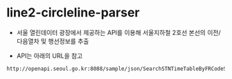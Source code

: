 # line2-circleline-parser

- 서울 열린데이터 광장에서 제공하는 API를 이용해 서울지하철 2호선 본선의 이전/다음열차 및 행선정보를 추출

- API는 아래의 URL을 참고
```
http://openapi.seoul.go.kr:8088/sample/json/SearchSTNTimeTableByFRCodeService/1/5/211/1/1/
```
